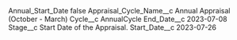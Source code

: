 <?xml version="1.0" encoding="UTF-8"?>
<CustomMetadata xmlns="http://soap.sforce.com/2006/04/metadata" xmlns:xsi="http://www.w3.org/2001/XMLSchema-instance" xmlns:xsd="http://www.w3.org/2001/XMLSchema">
    <label>Annual_Start_Date</label>
    <protected>false</protected>
    <values>
        <field>Appraisal_Cycle_Name__c</field>
        <value xsi:type="xsd:string">Annual Appraisal (October - March)</value>
    </values>
    <values>
        <field>Cycle__c</field>
        <value xsi:type="xsd:string">AnnualCycle</value>
    </values>
    <values>
        <field>End_Date__c</field>
        <value xsi:type="xsd:date">2023-07-08</value>
    </values>
    <values>
        <field>Stage__c</field>
        <value xsi:type="xsd:string">Start Date of the Appraisal.</value>
    </values>
    <values>
        <field>Start_Date__c</field>
        <value xsi:type="xsd:date">2023-07-26</value>
    </values>
</CustomMetadata>
